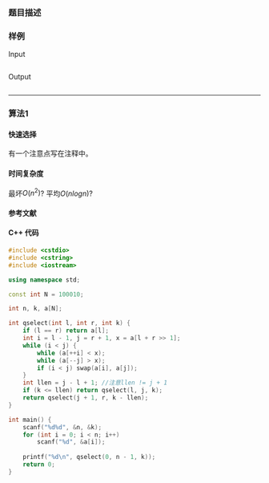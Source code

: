 ### 题目描述


### 样例

Input

```

```

Output

```

```

----------

### 算法1
#### 快速选择
有一个注意点写在注释中。

#### 时间复杂度

最坏$O(n^2)$?
平均$O(nlogn)$?

#### 参考文献

#### C++ 代码

``` cpp
#include <cstdio>
#include <cstring>
#include <iostream>

using namespace std;

const int N = 100010;

int n, k, a[N];

int qselect(int l, int r, int k) {
    if (l == r) return a[l];
    int i = l - 1, j = r + 1, x = a[l + r >> 1];
    while (i < j) {
        while (a[++i] < x);
        while (a[--j] > x);
        if (i < j) swap(a[i], a[j]);
    }
    int llen = j - l + 1; //注意llen != j + 1
    if (k <= llen) return qselect(l, j, k);
    return qselect(j + 1, r, k - llen);
}

int main() {
    scanf("%d%d", &n, &k);
    for (int i = 0; i < n; i++)
        scanf("%d", &a[i]);
    
    printf("%d\n", qselect(0, n - 1, k));
    return 0;
}
```